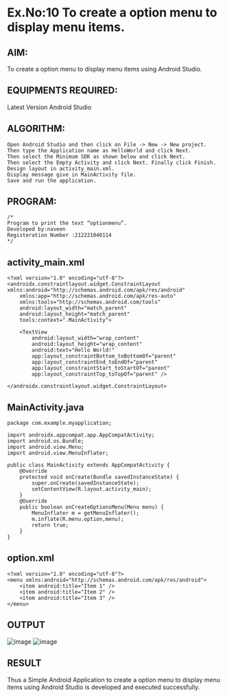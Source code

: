 # Ex.No:10 To create a option menu to display menu items.


## AIM:

To create a option menu to display menu items using Android Studio.

## EQUIPMENTS REQUIRED:

Latest Version Android Studio

## ALGORITHM:
```
Open Android Studio and then click on File -> New -> New project.
Then type the Application name as HelloWorld and click Next.
Then select the Minimum SDK as shown below and click Next.
Then select the Empty Activity and click Next. Finally click Finish.
Design layout in activity_main.xml.
Display message give in MainActivity file.
Save and run the application.
```

## PROGRAM:
```
/*
Program to print the text “optionmenu”.
Developed by:naveen
Registeration Number :212221040114
*/
```
## activity_main.xml
```
<?xml version="1.0" encoding="utf-8"?>
<androidx.constraintlayout.widget.ConstraintLayout xmlns:android="http://schemas.android.com/apk/res/android"
    xmlns:app="http://schemas.android.com/apk/res-auto"
    xmlns:tools="http://schemas.android.com/tools"
    android:layout_width="match_parent"
    android:layout_height="match_parent"
    tools:context=".MainActivity">

    <TextView
        android:layout_width="wrap_content"
        android:layout_height="wrap_content"
        android:text="Hello World!"
        app:layout_constraintBottom_toBottomOf="parent"
        app:layout_constraintEnd_toEndOf="parent"
        app:layout_constraintStart_toStartOf="parent"
        app:layout_constraintTop_toTopOf="parent" />

</androidx.constraintlayout.widget.ConstraintLayout>
```
## MainActivity.java
```
package com.example.myapplication;

import androidx.appcompat.app.AppCompatActivity;
import android.os.Bundle;
import android.view.Menu;
import android.view.MenuInflater;

public class MainActivity extends AppCompatActivity {
    @Override
    protected void onCreate(Bundle savedInstanceState) {
        super.onCreate(savedInstanceState);
        setContentView(R.layout.activity_main);
    }
    @Override
    public boolean onCreateOptionsMenu(Menu menu) {
        MenuInflater m = getMenuInflater();
        m.inflate(R.menu.option,menu);
        return true;
    }
}
```
## option.xml
```
<?xml version="1.0" encoding="utf-8"?>
<menu xmlns:android="http://schemas.android.com/apk/res/android">
    <item android:title="Item 1" />
    <item android:title="Item 2" />
    <item android:title="Item 3" />
</menu>
```

## OUTPUT
![image](https://github.com/Naveen-154/Mobile-Application-Development/assets/114643271/eb63157d-bb26-49c6-a99f-0dfc3416ceba)
![image](https://github.com/Naveen-154/Mobile-Application-Development/assets/114643271/3a5a7ca3-ceb8-4591-9b11-addc01257f41)




## RESULT
Thus a Simple Android Application to create a option menu to display menu items using Android Studio is developed and executed successfully.


